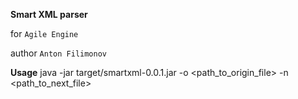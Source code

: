 **Smart XML parser**

for `Agile Engine` 

author `Anton Filimonov`

**Usage**
java -jar target/smartxml-0.0.1.jar -o <path_to_origin_file> -n <path_to_next_file>